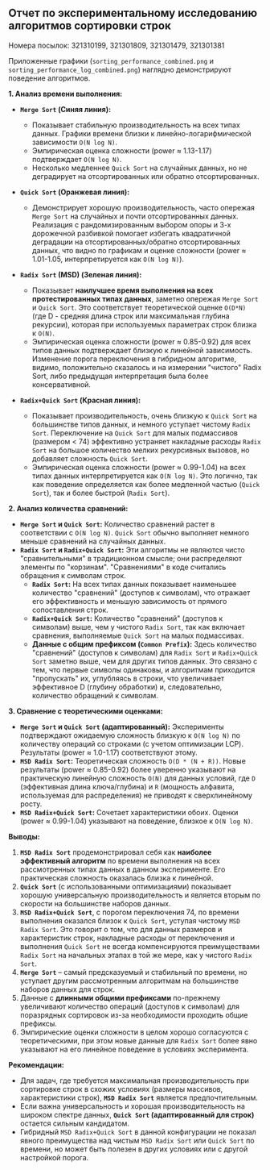 ## Отчет по экспериментальному исследованию алгоритмов сортировки строк

Номера посылок: 321310199, 321301809, 321301479, 321301381

Приложенные графики (`sorting_performance_combined.png` и `sorting_performance_log_combined.png`) наглядно демонстрируют поведение алгоритмов.

**1. Анализ времени выполнения:**

*   **`Merge Sort` (Синяя линия):**
    *   Показывает стабильную производительность на всех типах данных. Графики времени близки к линейно-логарифмической зависимости `O(N log N)`.
    *   Эмпирическая оценка сложности (power ≈ 1.13-1.17) подтверждает `O(N log N)`.
    *   Несколько медленнее `Quick Sort` на случайных данных, но не деградирует на отсортированных или обратно отсортированных.

*   **`Quick Sort` (Оранжевая линия):**
    *   Демонстрирует хорошую производительность, часто опережая `Merge Sort` на случайных и почти отсортированных данных. Реализация с рандомизированным выбором опоры и 3-х дорожечной разбивкой помогает избегать квадратичной деградации на отсортированных/обратно отсортированных данных, что видно по графикам и оценке сложности (power ≈ 1.01-1.05, интерпретируется как `O(N log N)`).

*   **`Radix Sort` (MSD) (Зеленая линия):**
    *   Показывает **наилучшее время выполнения на всех протестированных типах данных**, заметно опережая `Merge Sort` и `Quick Sort`. Это соответствует теоретической оценке `O(D*N)` (где D - средняя длина строк или максимальная глубина рекурсии), которая при используемых параметрах строк близка к `O(N)`.
    *   Эмпирическая оценка сложности (power ≈ 0.85-0.92) для всех типов данных подтверждает близкую к линейной зависимость. Изменение порога переключения в гибридном алгоритме, видимо, положительно сказалось и на измерении "чистого" Radix Sort, либо предыдущая интерпретация была более консервативной.

*   **`Radix+Quick Sort` (Красная линия):**
    *   Показывает производительность, очень близкую к `Quick Sort` на большинстве типов данных, и немного уступает чистому `Radix Sort`. Переключение на `Quick Sort` для малых подмассивов (размером < 74) эффективно устраняет накладные расходы `Radix Sort` на большое количество мелких рекурсивных вызовов, но добавляет сложность `Quick Sort`.
    *   Эмпирическая оценка сложности (power ≈ 0.99-1.04) на всех типах данных интерпретируется как `O(N log N)`. Это логично, так как поведение определяется как более медленной частью (`Quick Sort`), так и более быстрой (`Radix Sort`).

**2. Анализ количества сравнений:**

*   **`Merge Sort` и `Quick Sort`:** Количество сравнений растет в соответствии с `O(N log N)`. `Quick Sort` обычно выполняет немного меньше сравнений на случайных данных.
*   **`Radix Sort` и `Radix+Quick Sort`:** Эти алгоритмы не являются чисто "сравнительными" в традиционном смысле; они распределяют элементы по "корзинам". "Сравнениями" в коде считались обращения к символам строк.
    *   **`Radix Sort`:** На всех типах данных показывает наименьшее количество "сравнений" (доступов к символам), что отражает его эффективность и меньшую зависимость от прямого сопоставления строк.
    *   **`Radix+Quick Sort`:** Количество "сравнений" (доступов к символам) выше, чем у чистого `Radix Sort`, так как включает сравнения, выполняемые `Quick Sort` на малых подмассивах.
    *   **Данные с общим префиксом (`Common Prefix`):** Здесь количество "сравнений" (доступов к символам) для `Radix Sort` и `Radix+Quick Sort` заметно выше, чем для других типов данных. Это связано с тем, что первые символы одинаковы, и алгоритмам приходится "пропускать" их, углубляясь в строки, что увеличивает эффективное D (глубину обработки) и, следовательно, количество обращений к символам.

**3. Сравнение с теоретическими оценками:**

*   **`Merge Sort` и `Quick Sort` (адаптированный):** Эксперименты подтверждают ожидаемую сложность близкую к `O(N log N)` по количеству операций со строками (с учетом оптимизации LCP). Результаты (power ≈ 1.0-1.17) соответствуют этому.
*   **`MSD Radix Sort`:** Теоретическая сложность `O(D * (N + R))`. Новые результаты (power ≈ 0.85-0.92) более уверенно указывают на практическую линейную сложность `O(N)` для данных условий, где `D` (эффективная длина ключа/глубина) и `R` (мощность алфавита, используемая для распределения) не приводят к сверхлинейному росту.
*   **`MSD Radix+Quick Sort`:** Сочетает характеристики обоих. Оценки (power ≈ 0.99-1.04) указывают на поведение, близкое к `O(N log N)`.

**Выводы:**

1.  **`MSD Radix Sort`** продемонстрировал себя как **наиболее эффективный алгоритм** по времени выполнения на всех рассмотренных типах данных в данном эксперименте. Его практическая сложность оказалась близка к линейной.
2.  **`Quick Sort`** (с использованными оптимизациями) показывает хорошую универсальную производительность и является вторым по скорости на большинстве наборов данных.
3.  **`MSD Radix+Quick Sort`**, с порогом переключения 74, по времени выполнения оказался близок к `Quick Sort`, уступая чистому `MSD Radix Sort`. Это говорит о том, что для данных размеров и характеристик строк, накладные расходы от переключения и выполнения `Quick Sort` не всегда компенсируются преимуществами `Radix Sort` на начальных этапах в той же мере, как у чистого `Radix Sort`.
4.  **`Merge Sort`** – самый предсказуемый и стабильный по времени, но уступает другим рассмотренным алгоритмам на большинстве наборов данных для строк.
5.  Данные с **длинными общими префиксами** по-прежнему увеличивают количество операций (доступов к символам) для поразрядных сортировок из-за необходимости проходить общие префиксы.
6.  Эмпирические оценки сложности в целом хорошо согласуются с теоретическими, при этом новые данные для `Radix Sort` более явно указывают на его линейное поведение в условиях эксперимента.

**Рекомендации:**

*   Для задач, где требуется максимальная производительность при сортировке строк в схожих условиях (размеры массивов, характеристики строк), **`MSD Radix Sort`** является предпочтительным.
*   Если важна универсальность и хорошая производительность на широком спектре данных, **`Quick Sort` (адаптированный для строк)** остается сильным кандидатом.
*   Гибридный `MSD Radix+Quick Sort` в данной конфигурации не показал явного преимущества над чистым `MSD Radix Sort` или `Quick Sort` по времени, но может быть полезен в других условиях или с другой настройкой порога.